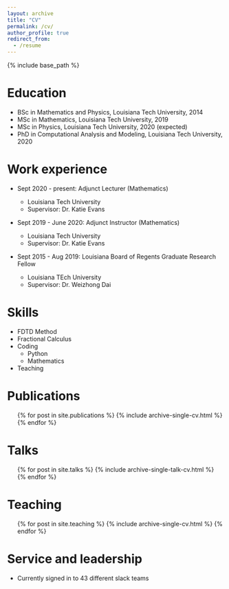 ```yaml
---
layout: archive
title: "CV"
permalink: /cv/
author_profile: true
redirect_from:
  - /resume
---
```


{% include base_path %}

Education
======
* BSc in Mathematics and Physics, Louisiana Tech University, 2014
* MSc in Mathematics, Louisiana Tech University, 2019
* MSc in Physics, Louisiana Tech University, 2020 (expected)
* PhD in Computational Analysis and Modeling, Louisiana Tech University, 2020

Work experience
======

* Sept 2020 - present: Adjunct Lecturer (Mathematics)
  * Louisiana Tech University
  * Supervisor: Dr. Katie Evans

* Sept 2019 - June 2020: Adjunct Instructor (Mathematics)
  * Louisiana Tech University
  * Supervisor: Dr. Katie Evans

* Sept 2015 - Aug 2019: Louisiana Board of Regents Graduate Research Fellow
  * Louisiana TEch University
  * Supervisor: Dr. Weizhong Dai

  
Skills
======
* FDTD Method
* Fractional Calculus
* Coding
  * Python
  * Mathematics
* Teaching


Publications
======
  <ul>{% for post in site.publications %}
    {% include archive-single-cv.html %}
  {% endfor %}</ul>
  
Talks
======
  <ul>{% for post in site.talks %}
    {% include archive-single-talk-cv.html %}
  {% endfor %}</ul>
  
Teaching
======
  <ul>{% for post in site.teaching %}
    {% include archive-single-cv.html %}
  {% endfor %}</ul>
  
Service and leadership
======
* Currently signed in to 43 different slack teams
